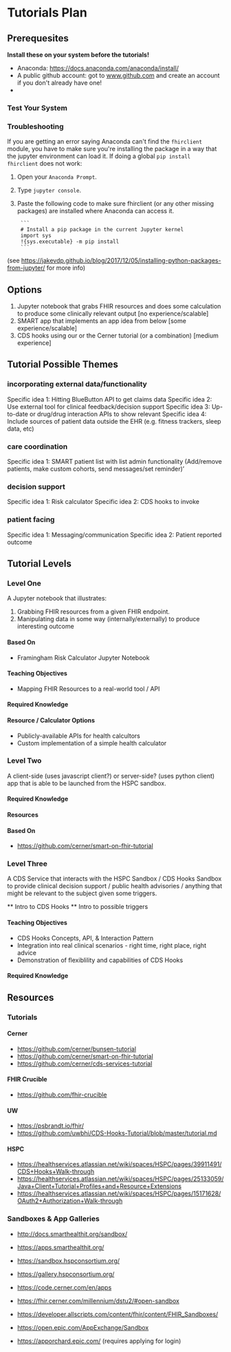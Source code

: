 # Tutorials Plan

## Prerequesites
**Install these on your system before the tutorials!**

- Anaconda: https://docs.anaconda.com/anaconda/install/
- A public github account: got to www.github.com and create an account if you don't already have one!
- 

### Test Your System

### Troubleshooting
If you are getting an error saying Anaconda can't find the `fhirclient` module, you have to make sure you're installing the package in a way that the jupyter environment can load it. If doing a global `pip install fhirclient` does not work:

1. Open your `Anaconda Prompt`. 
2. Type `jupyter console`.
3. Paste the following code to make sure fhirclient (or any other missing packages) are installed where Anaconda can access it.
   
        ```
        # Install a pip package in the current Jupyter kernel
        import sys
        !{sys.executable} -m pip install
        ```
(see https://jakevdp.github.io/blog/2017/12/05/installing-python-packages-from-jupyter/ for more info)

## Options

1. Jupyter notebook that grabs FHIR resources and does some calculation to produce some clinically relevant output [no experience/scalable]
2. SMART app that implements an app idea from below [some experience/scalable]
3. CDS hooks using our or the Cerner tutorial (or a combination) [medium experience]



## Tutorial Possible Themes

### incorporating external data/functionality

Specific idea 1: Hitting BlueButton API to get claims data
Specific idea 2: Use external tool for clinical feedback/decision support
Specific idea 3: Up-to-date or drug/drug interaction APIs to show relevant
Specific idea 4: Include sources of patient data outside the EHR (e.g. fitness trackers, sleep data, etc)

### care coordination

Specific idea 1: SMART patient list with list admin functionality (Add/remove patients, make custom cohorts, send messages/set reminder)’

### decision support

Specific idea 1: Risk calculator
Specific idea 2: CDS hooks to invoke 


### patient facing

Specific idea 1: Messaging/communication
Specific idea 2: Patient reported outcome



## Tutorial Levels

### Level One
A Jupyter notebook that illustrates:
1. Grabbing FHIR resources from a given FHIR endpoint. 
2. Manipulating data in some way (internally/externally) to produce interesting outcome

#### Based On
- Framingham Risk Calculator Jupyter Notebook



#### Teaching Objectives
- Mapping FHIR Resources to a real-world tool / API

#### Required Knowledge

#### Resource / Calculator Options
- Publicly-available APIs for health calcultors
- Custom implementation of a simple health calculator


### Level Two
A client-side (uses javascript client?) or server-side? (uses python client) app that is able to be launched from the HSPC sandbox.

#### Required Knowledge

#### Resources

#### Based On
- https://github.com/cerner/smart-on-fhir-tutorial


### Level Three
A CDS Service that interacts with the HSPC Sandbox / CDS Hooks Sandbox to provide clinical decision support / public health advisories / anything that might be relevant to the subject given some triggers. 

** Intro to CDS Hooks
** Intro to possible triggers

#### Teaching Objectives
- CDS Hooks Concepts, API, & Interaction Pattern
- Integration into real clinical scenarios - right time, right place, right advice
- Demonstration of flexiblility and capabilities of CDS Hooks
  
#### Required Knowledge

## Resources

### Tutorials

#### Cerner
- https://github.com/cerner/bunsen-tutorial
- https://github.com/cerner/smart-on-fhir-tutorial
- https://github.com/cerner/cds-services-tutorial

#### FHIR Crucible
- https://github.com/fhir-crucible

#### UW
- https://psbrandt.io/fhir/
- https://github.com/uwbhi/CDS-Hooks-Tutorial/blob/master/tutorial.md

#### HSPC
- https://healthservices.atlassian.net/wiki/spaces/HSPC/pages/39911491/CDS+Hooks+Walk-through
- https://healthservices.atlassian.net/wiki/spaces/HSPC/pages/25133059/Java+Client+Tutorial+Profiles+and+Resource+Extensions
- https://healthservices.atlassian.net/wiki/spaces/HSPC/pages/15171628/OAuth2+Authorization+Walk-through


### Sandboxes & App Galleries
- http://docs.smarthealthit.org/sandbox/
- https://apps.smarthealthit.org/
- https://sandbox.hspconsortium.org/
- https://gallery.hspconsortium.org/

- https://code.cerner.com/en/apps
- https://fhir.cerner.com/millennium/dstu2/#open-sandbox

- https://developer.allscripts.com/content/fhir/content/FHIR_Sandboxes/

- https://open.epic.com/AppExchange/Sandbox
- https://apporchard.epic.com/ (requires applying for login)


